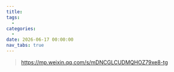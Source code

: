 ```yaml
---
title: 
tags:
  - 
categories:
  - 
date: 2026-06-17 00:00:00
nav_tabs: true
---
```


> https://mp.weixin.qq.com/s/mDNCGLCUDMQHOZ79xe8-tg

<!-- more -->

## 


